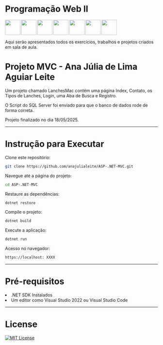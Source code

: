 # Programação Web II

<img src="https://cdn.jsdelivr.net/gh/devicons/devicon@latest/icons/csharp/csharp-original.svg" align="left" width="50" height="50"/>
<img src="https://cdn.jsdelivr.net/gh/devicons/devicon@latest/icons/dotnetcore/dotnetcore-original.svg" align="left" width="50" height="50"/>
<img src="https://cdn.jsdelivr.net/gh/devicons/devicon@latest/icons/visualstudio/visualstudio-original.svg" align="left" width="50" height="50"/>
<img src="https://cdn.jsdelivr.net/gh/devicons/devicon@latest/icons/css3/css3-plain.svg" align="left" width="50" height="50"/>
<img src="https://cdn.jsdelivr.net/gh/devicons/devicon@latest/icons/bootstrap/bootstrap-original.svg" align="left" width="50" height="50"/>
<img src="https://cdn.jsdelivr.net/gh/devicons/devicon@latest/icons/html5/html5-plain.svg" align="left" width="50" height="50"/>
<img src="https://cdn.jsdelivr.net/gh/devicons/devicon@latest/icons/javascript/javascript-plain.svg" align="center" width="50" height="50"/>

Aqui serão apresentados todos os exercícios, trabalhos e projetos criados em sala de aula.

# Projeto MVC - Ana Júlia de Lima Aguiar Leite

Um projeto chamado LanchesMac contém uma página Index, Contato, os Tipos de Lanches, Login, uma Aba de Busca e Registro. 

O Script do SQL Server foi enviado para que o banco de dados rode de forma correta.

Projeto finalizado no dia 18/05/2025.

---

# Instrução para Executar

Clone este repositório:
```bash
git clone https://github.com/anajulialeite/ASP-.NET-MVC.git
```
Navegue até a página do projeto:
```bash
cd ASP-.NET-MVC
```
Restaure as dependências:
```bash
dotnet restore
```

Compile o projeto:
```bash
dotnet build
```

Execute a aplicação:
```bash
dotnet run
```

Acesso no navegador:
```bash
https://localhost: XXXX
```

---

# Pré-requisitos

<li>.NET SDK Instalados</li>
<li>Um editor como Visual Studio 2022 ou Visual Studio Code</li>

---
          
# License 

[![MIT License](https://img.shields.io/badge/License-MIT-green.svg)](./LICENSE)
